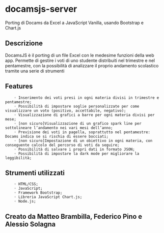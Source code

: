 # docamsjs-server
Porting di Docams da Excel a JavaScript Vanilla, usando Bootstrap e Chart.js

## Descrizione
DocamsJS è il porting di un file Excel con le medesime funzioni della web app. Permette di gestire i voti di uno studente distribuiti nel trimestre e nel pentamestre, con la possibilità di analizzare il proprio andamento scolastico tramite una serie di strumenti 

## Features
        ◦ Inserimento dei voti presi in ogni materia divisi in trimestre e pentamestre;
        ◦ Possibilità di impostare soglie personalizzate per come visualizzare un voto (positivo, accettabile, negativo);
        ◦ Visualizzazione di grafici a barre per ogni materia divisi per mese;
        ◦ [non sicuro]Visualizzazione di un grafico spark line per sottolineare l’andamento nei vari mesi dell’anno;
        ◦ Previsione dei voti in pagella, soprattutto nel pentamestre: Docams indica se si rischia di essere bocciati;
        ◦ [non sicuro]Impostazione di un obiettivo in ogni materia, con conseguente calcolo del percorso di voti da seguire;
        ◦ Possibilità di salvare i propri dati in formato JSON;
        ◦ Possibilità di impostare la dark mode per migliorare la leggibilità;
        
## Strumenti utilizzati
        ◦ HTML/CSS;
        ◦ JavaScript;
        ◦ Framework Bootstrap;
        ◦ Libreria JavaScript Chart.js;
        ◦ Node.js;

## Creato da Matteo Brambilla, Federico Pino e Alessio Solagna